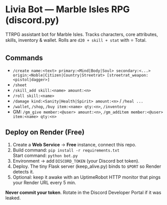# Livia Bot — Marble Isles RPG (discord.py)

TTRPG assistant bot for Marble Isles. Tracks characters, core attributes, skills, inventory & wallet. Rolls are `d20 + skill + stat` with ⭐ Total.

## Commands
- `/create name:<text> primary:<Mind|Body|Soul> secondary:<...> origin:<Noble|Citizen|Country|Streetrat> [streetrat_weapon:<pistol|dagger>]`
- `/sheet`
- `/skill_add skill:<name> amount:<n>`
- `/roll skill:<name>`
- `/damage kind:<Sanity|Health|Spirit> amount:<n>` / `/heal ...`
- `/wallet`, `/shop`, `/buy item:<name> qty:<n>`, `/inventory`
- GM: `/gm_give member:<@user> amount:<n>`, `/gm_additem member:<@user> item:<name> qty:<n>`

## Deploy on Render (Free)
1. Create a **Web Service** → **Free** instance, connect this repo.
2. Build command: `pip install -r requirements.txt`  
   Start command: `python bot.py`
3. Environment → add `DISCORD_TOKEN` (your Discord bot token).
4. Deploy. The tiny Flask server (keep_alive.py) binds to `$PORT` so Render detects it.
5. Optional: keep it awake with an UptimeRobot HTTP monitor that pings your Render URL every 5 min.

**Never commit your token**. Rotate in the Discord Developer Portal if it was leaked.
